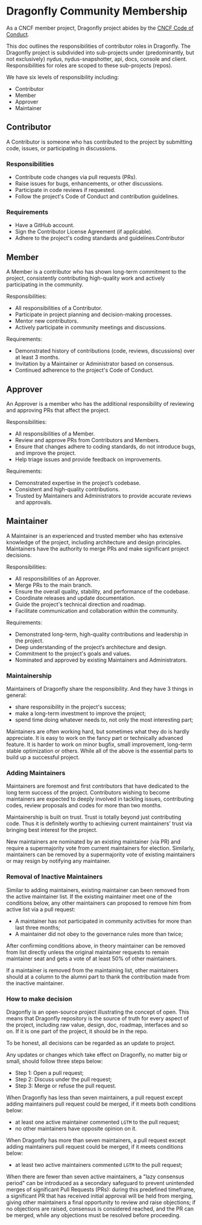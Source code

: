 # Dragonfly Community Membership

As a CNCF member project, Dragonfly project abides by the [CNCF Code of Conduct](https://github.com/cncf/foundation/blob/master/code-of-conduct.md).

This doc outlines the responsibilities of contributor roles in Dragonfly. The Dragonfly project is subdivided into sub-projects
under (predominantly, but not exclusively) nydus, nydus-snapshotter, api, docs, console and client.
Responsibilities for roles are scoped to these sub-projects (repos).

We have six levels of responsibility including:

- Contributor
- Member
- Approver
- Maintainer

## Contributor

A Contributor is someone who has contributed to the project by submitting code, issues, or participating in discussions.

### Responsibilities

- Contribute code changes via pull requests (PRs).
- Raise issues for bugs, enhancements, or other discussions.
- Participate in code reviews if requested.
- Follow the project's Code of Conduct and contribution guidelines.

### Requirements

- Have a GitHub account.
- Sign the Contributor License Agreement (if applicable).
- Adhere to the project's coding standards and guidelines.Contributor

## Member

A Member is a contributor who has shown long-term commitment to the project,
consistently contributing high-quality work and actively participating in the community.

Responsibilities:

- All responsibilities of a Contributor.
- Participate in project planning and decision-making processes.
- Mentor new contributors.
- Actively participate in community meetings and discussions.

Requirements:

- Demonstrated history of contributions (code, reviews, discussions) over at least 3 months.
- Invitation by a Maintainer or Administrator based on consensus.
- Continued adherence to the project's Code of Conduct.

## Approver

An Approver is a member who has the additional responsibility of reviewing and approving PRs that affect the project.

Responsibilities:

- All responsibilities of a Member.
- Review and approve PRs from Contributors and Members.
- Ensure that changes adhere to coding standards, do not introduce bugs, and improve the project.
- Help triage issues and provide feedback on improvements.

Requirements:

- Demonstrated expertise in the project’s codebase.
- Consistent and high-quality contributions.
- Trusted by Maintainers and Administrators to provide accurate reviews and approvals.

## Maintainer

A Maintainer is an experienced and trusted member who has extensive knowledge of the project, including architecture
and design principles. Maintainers have the authority to merge PRs and make significant project decisions.

Responsibilities:

- All responsibilities of an Approver.
- Merge PRs to the main branch.
- Ensure the overall quality, stability, and performance of the codebase.
- Coordinate releases and update documentation.
- Guide the project's technical direction and roadmap.
- Facilitate communication and collaboration within the community.

Requirements:

- Demonstrated long-term, high-quality contributions and leadership in the project.
- Deep understanding of the project’s architecture and design.
- Commitment to the project's goals and values.
- Nominated and approved by existing Maintainers and Administrators.

### Maintainership

Maintainers of Dragonfly share the responsibility. And they have 3 things in general:

- share responsibility in the project's success;
- make a long-term investment to improve the project;
- spend time doing whatever needs to, not only the most interesting part;

Maintainers are often working hard, but sometimes what they do is hardly appreciate.
It is easy to work on the fancy part or technically advanced feature. It is harder
to work on minor bugfix, small improvement, long-term stable optimization or
others. While all of the above is the essential parts to build up a successful project.

### Adding Maintainers

Maintainers are foremost and first contributors that have dedicated to the long
term success of the project. Contributors wishing to become maintainers are
expected to deeply involved in tackling issues, contributing codes, review
proposals and codes for more than two months.

Maintainership is built on trust. Trust is totally beyond just contributing
code. Thus it is definitely worthy to achieving current maintainers' trust via
bringing best interest for the project.

New maintainers are nominated by an existing maintainer (via PR) and require
a supermajority vote from current maintainers for election.
Similarly, maintainers can be removed by a supermajority vote
of existing maintainers or may resign by notifying any maintainer.

### Removal of Inactive Maintainers

Similar to adding maintainers, existing maintainer can been removed from the
active maintainer list. If the existing maintainer meet one of the conditions
below, any other maintainers can proposed to remove him from active list via a
pull request:

- A maintainer has not participated in community activities for more than last
  three months;
- A maintainer did not obey to the governance rules more than twice;

After confirming conditions above, in theory maintainer can be removed from
list directly unless the original maintainer requests to remain maintainer seat
and gets a vote of at least 50% of other maintainers.

If a maintainer is removed from the maintaining list, other maintainers should
at a column to the alumni part to thank the contribution made from the inactive
maintainer.

### How to make decision

Dragonfly is an open-source project illustrating the concept of open. This
means that Dragonfly repository is the source of truth for every aspect of the
project, including raw value, design, doc, roadmap, interfaces and so on. If it
is one part of the project, it should be in the repo.

To be honest, all decisions can be regarded as an update to project.

Any updates or changes which take effect on Dragonfly, no matter big or small,
should follow three steps below:

- Step 1: Open a pull request;
- Step 2: Discuss under the pull request;
- Step 3: Merge or refuse the pull request.

When Dragonfly has less than seven maintainers, a pull request except adding
maintainers pull request could be merged, if it meets both conditions below:

- at least one active maintainer commented `LGTM` to the pull request;
- no other maintainers have opposite opinion on it.

When Dragonfly has more than seven maintainers, a pull request except adding
maintainers pull request could be merged, if it meets conditions below:

- at least two active maintainers commented `LGTM` to the pull request;

When there are fewer than seven active maintainers,
a "lazy consensus period" can be introduced as a secondary safeguard
to prevent unintended merges of significant Pull Requests (PRs):
during this predefined timeframe, a significant PR that has received initial approval will be held from merging,
giving other maintainers a final opportunity to review and raise objections;
if no objections are raised, consensus is considered reached, and the PR can be merged,
while any objections must be resolved before proceeding.
